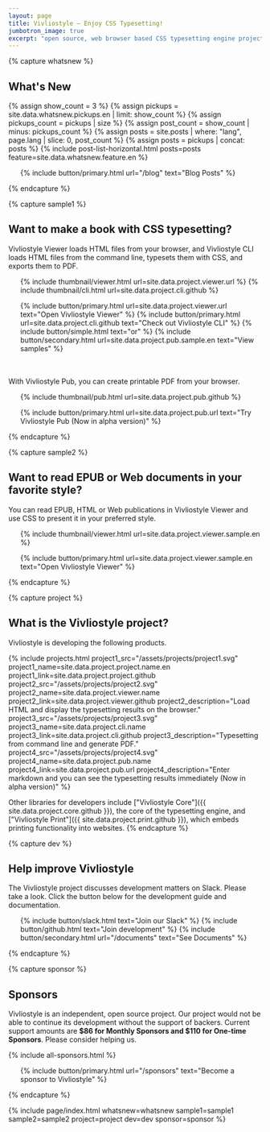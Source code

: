 ```yaml
---
layout: page
title: Vivliostyle — Enjoy CSS Typesetting!
jumbotron_image: true
excerpt: "open source, web browser based CSS typesetting engine project"
---
```



{% capture whatsnew %}
## What's New

{% assign show_count = 3 %}
{% assign pickups = site.data.whatsnew.pickups.en | limit: show_count %}
{% assign pickups_count = pickups | size %}
{% assign post_count = show_count | minus: pickups_count %}
{% assign posts = site.posts | where: "lang", page.lang | slice: 0, post_count %}
{% assign posts = pickups | concat: posts %}
{% include post-list-horizontal.html posts=posts feature=site.data.whatsnew.feature.en %}

<ol class="list--medium">
  {% include button/primary.html url="/blog" text="Blog Posts" %}
</ol>
{% endcapture %}


{% capture sample1 %}
## Want to make a book with CSS typesetting?

Vivliostyle Viewer loads HTML files from your browser, and Vivliostyle CLI loads HTML files from the command line, typesets them with CSS, and exports them to PDF.

<ol class="list--large">
  {% include thumbnail/viewer.html url=site.data.project.viewer.url %}
  {% include thumbnail/cli.html url=site.data.project.cli.github %}
</ol>

<ol class="list--medium">
  {% include button/primary.html url=site.data.project.viewer.url text="Open Vivliostyle Viewer" %}
  {% include button/primary.html url=site.data.project.cli.github text="Check out Vivliostyle CLI" %}
  {% include button/simple.html text="or" %}
  {% include button/secondary.html url=site.data.project.pub.sample.en text="View samples" %}
</ol>

　

With Vivliostyle Pub, you can create printable PDF from your browser.

<ol class="list--large">
  {% include thumbnail/pub.html url=site.data.project.pub.github %}
</ol>

<ol class="list--medium">
  {% include button/primary.html url=site.data.project.pub.url text="Try Vivliostyle Pub (Now in alpha version)" %}
</ol>
{% endcapture %}


{% capture sample2 %}
## Want to read EPUB or Web documents in your favorite style?

You can read EPUB, HTML or Web publications in Vivliostyle Viewer and use CSS to present it in your preferred style.

<ol class="list--large">
  {% include thumbnail/viewer.html url=site.data.project.viewer.sample.en %}
</ol>

<ol class="list--medium">
  {% include button/primary.html url=site.data.project.viewer.sample.en text="Open Vivliostyle Viewer" %}
</ol>
{% endcapture %}


{% capture project %}
## What is the Vivliostyle project?

Vivliostyle is developing the following products.

{% include projects.html
  project1_src="/assets/projects/project1.svg"
  project1_name=site.data.project.project.name.en
  project1_link=site.data.project.project.github
  project2_src="/assets/projects/project2.svg"
  project2_name=site.data.project.viewer.name
  project2_link=site.data.project.viewer.github
  project2_description="Load HTML and display the typesetting results on the browser."
  project3_src="/assets/projects/project3.svg"
  project3_name=site.data.project.cli.name
  project3_link=site.data.project.cli.github
  project3_description="Typesetting from command line and generate PDF."
  project4_src="/assets/projects/project4.svg"
  project4_name=site.data.project.pub.name
  project4_link=site.data.project.pub.url
  project4_description="Enter markdown and you can see the typesetting results immediately (Now in alpha version)"
%}

Other libraries for developers include ["Vivliostyle Core"]({{ site.data.project.core.github }}), the core of the typesetting engine, and ["Vivliostyle Print"]({{ site.data.project.print.github }}), which embeds printing functionality into websites.
{% endcapture %}


{% capture dev %}
## Help improve Vivliostyle

The Vivliostyle project discusses development matters on Slack. Please take a look. Click the button below for the development guide and documentation.

<ol class="list--medium">
  {% include button/slack.html text="Join our Slack" %}
  {% include button/github.html text="Join development" %}
  {% include button/secondary.html url="/documents" text="See Documents" %}
</ol>
{% endcapture %}


{% capture sponsor %}
## Sponsors

Vivliostyle is an independent, open source project. Our project would not be able to continue its development without the support of backers.
Current support amounts are **$86 for Monthly Sponsors and $110 for One-time Sponsors**. Please consider helping us.

{% include all-sponsors.html %}

<ol class="list--medium">
  {% include button/primary.html url="/sponsors" text="Become a sponsor to Vivliostyle" %}
</ol>
{% endcapture %}


{% include page/index.html
  whatsnew=whatsnew
  sample1=sample1
  sample2=sample2
  project=project
  dev=dev
  sponsor=sponsor
%}
